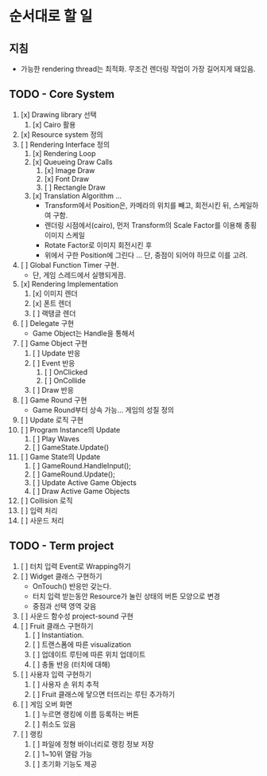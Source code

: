 
# 순서대로 할 일

## 지침
- 가능한 rendering thread는 최적화. 무조건 렌더링 작업이 가장 길어지게 돼있음.

## TODO - Core System
1. [x] Drawing library 선택
   1. [x] Cairo 활용
2. [x] Resource system 정의
3. [ ] Rendering Interface 정의 
   1. [x] Rendering Loop
   2. [x] Queueing Draw Calls 
      1. [x] Image Draw
      2. [x] Font Draw
      3. [ ] Rectangle Draw
   3. [x] Translation Algorithm ... 
         - Transform에서 Position은, 카메라의 위치를 빼고, 회전시킨 뒤, 스케일하여 구함.
         - 렌더링 시점에서(cairo), 먼저 Transform의 Scale Factor를 이용해 종횡 이미지 스케일
         - Rotate Factor로 이미지 회전시킨 후
         - 위에서 구한 Position에 그린다 ... 단, 중점이 되어야 하므로 이를 고려.
4. [ ] Global Function Timer 구현.
   * 단, 게임 스레드에서 실행되게끔.
5. [x] Rendering Implementation
   1. [x] 이미지 렌더
   2. [x] 폰트 렌더
   3. [ ] 랙탱글 렌더
6. [ ] Delegate 구현
   * Game Object는 Handle을 통해서 
7. [ ] Game Object 구현
   1. [ ] Update 반응
   2. [ ] Event 반응
      1. [ ] OnClicked
      2. [ ] OnCollide
   3. [ ] Draw 반응
8. [ ] Game Round 구현
   * Game Round부터 상속 가능... 게임의 성질 정의
9.  [ ] Update 로직 구현
   1.  [ ] Program Instance의 Update
       1.  [ ] Play Waves
       2.  [ ] GameState.Update()
   2.  [ ] Game State의 Update
       1.  [ ] GameRound.HandleInput();
       2.  [ ] GameRound.Update();
       3.  [ ] Update Active Game Objects
       4.  [ ] Draw Active Game Objects
10. [ ] Collision 로직
11. [ ] 입력 처리
12. [ ] 사운드 처리



## TODO - Term project
1. [ ] 터치 입력 Event로 Wrapping하기
2. [ ] Widget 클래스 구현하기 
      - OnTouch() 반응만 갖는다.
      - 터치 입력 받는동안 Resource가 눌린 상태의 버튼 모양으로 변경
      - 중점과 선택 영역 갖음
3. [ ] 사운드 함수성 project-sound 구현
4. [ ] Fruit 클래스 구현하기
   1. [ ] Instantiation.
   2. [ ] 트랜스폼에 따른 visualization
   3. [ ] 업데이트 루틴에 따른 위치 업데이트
   4. [ ] 충돌 반응 (터치에 대해)
5. [ ] 사용자 입력 구현하기
   1. [ ] 사용자 손 위치 추적
   2. [ ] Fruit 클래스에 닿으면 터뜨리는 루틴 추가하기
6. [ ] 게임 오버 화면
   1. [ ] 누르면 랭킹에 이름 등록하는 버튼
   2. [ ] 취소도 있음
7. [ ] 랭킹 
   1. [ ] 파일에 정형 바이너리로 랭킹 정보 저장
   2. [ ] 1~10위 열람 가능
   3. [ ] 초기화 기능도 제공
